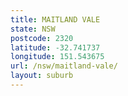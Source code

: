 ```yaml
---
title: MAITLAND VALE
state: NSW
postcode: 2320
latitude: -32.741737
longitude: 151.543675
url: /nsw/maitland-vale/
layout: suburb
---
```

